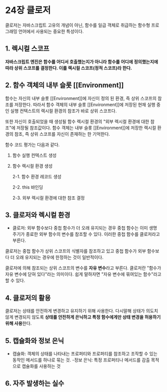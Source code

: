 # 24장 클로저
클로저는 자바스크립트 고유의 개념이 아닌, 함수를 일급 객체로 취급하는 함수형 프로그래밍 언어에서 사용되는 중요한 특성이다.

## 1. 렉시컬 스코프
**자바스크립트 엔진은 함수를 어디서 호출했는지가 아니라 함수를 어디에 정의했는지에 따라 상위 스코프를 결정한다. 이를 렉시컬 스코프(정적 스코프)라 한다.**

## 2. 함수 객체의 내부 슬롯 [[Environment]]
함수는 자신의 내부 슬롯 [[Environment]]에 자신이 정의 된 환경, 즉 상위 스코프의 참조를 저장한다. 따라서 함수 객체의 내부 슬롯 [[Environment]]에 저장된 현재 실행 중인 실행 컨텍스트의 렉시컬 환경의 참조가 바로 상위 스코프다.

또한 자신이 호출되었을 때 생성될 함수 렉시컬 환경의 "외부 렉시컬 환경에 대한 참조"에 저장될 참조값이다. 함수 객체는 내부 슬롯 [[Environment]]에 저장한 렉시컬 환경의 참조, 즉 상위 스코프를 자신이 존재하는 한 기억한다.

함수 코드 평가는 다음과 같다.
1. 함수 실행 컨텍스트 생성
2. 함수 렉시컬 환경 생성

    2-1. 함수 환경 레코드 생성

    2-2. this 바인딩

    2-3. 외부 렉시컬 환경에 대한 참조 결정

## 3. 클로저와 렉시컬 환경

- 클로저: 외부 함수보다 중첩 함수가 더 오래 유지되는 경우 중첩 함수는 이미 생명 주기가 종료한 외부 함수의 변수를 참조할 수 있다. 이러한 중첩 함수를 클로저라고 부른다.

클로저는 중첩 함수가 상위 스코프의 식별자를 참조하고 있고 중첩 함수가 외부 함수보다 더 오래 유지되는 경우에 한정하는 것이 일반적이다.

클로저에 의해 참조되는 상위 스코프의 변수를 **자유 변수**라고 부른다. 클로저란 "함수가 자유 변수에 닫혀 있다"라는 의미이다. 쉽게 말하자면 "자유 변수에 묶여있는 함수"라고 할 수 있다.

## 4. 클로저의 활용
클로저는 상태를 안전하게 변경하고 유지하기 위해 사용한다. 다시말해 상태가 의도치 않게 변경되지 않도록 **상태를 안전하게 은닉하고 특정 함수에게만 상태 변경을 허용하기 위해 사용**한다.

## 5. 캡슐화와 정보 은닉
- 캡슐화: 객체의 상태를 나타내는 프로퍼티와 프로퍼티를 참조하고 조작할 수 있는 동작인 메서드를 하나로 묶는 것.
-정보 은닉: 특정 프로퍼티나 메서드를 감출 목적으로 캡슐화를 사용하는 것

## 6. 자주 발생하는 실수
